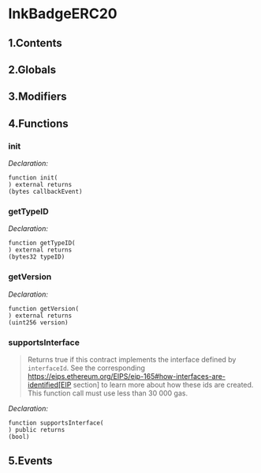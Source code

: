 # InkBadgeERC20





## 1.Contents
<!-- START doctoc -->
<!-- END doctoc -->

## 2.Globals

## 3.Modifiers

## 4.Functions

### init



*Declaration:*
```solidity
function init(
) external returns
(bytes callbackEvent)
```




### getTypeID



*Declaration:*
```solidity
function getTypeID(
) external returns
(bytes32 typeID)
```




### getVersion



*Declaration:*
```solidity
function getVersion(
) external returns
(uint256 version)
```




### supportsInterface

> Returns true if this contract implements the interface defined by
`interfaceId`. See the corresponding
https://eips.ethereum.org/EIPS/eip-165#how-interfaces-are-identified[EIP section]
to learn more about how these ids are created.
This function call must use less than 30 000 gas.

*Declaration:*
```solidity
function supportsInterface(
) public returns
(bool)
```




## 5.Events
